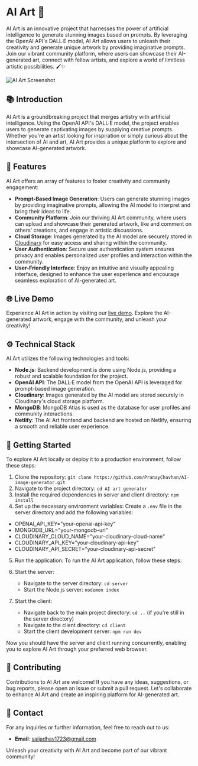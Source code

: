 <!-- AI Art README File -->

# AI Art 🎨

AI Art is an innovative project that harnesses the power of artificial intelligence to generate stunning images based on prompts. By leveraging the OpenAI API's DALL·E model, AI Art allows users to unleash their creativity and generate unique artwork by providing imaginative prompts. Join our vibrant community platform, where users can showcase their AI-generated art, connect with fellow artists, and explore a world of limitless artistic possibilities. 🖌️✨

![AI Art Screenshot](screenshot.png)

## 📚 Introduction

AI Art is a groundbreaking project that merges artistry with artificial intelligence. Using the OpenAI API's DALL·E model, the project enables users to generate captivating images by supplying creative prompts. Whether you're an artist looking for inspiration or simply curious about the intersection of AI and art, AI Art provides a unique platform to explore and showcase AI-generated artwork.

## 🌟 Features

AI Art offers an array of features to foster creativity and community engagement:

- **Prompt-Based Image Generation**: Users can generate stunning images by providing imaginative prompts, allowing the AI model to interpret and bring their ideas to life.
- **Community Platform**: Join our thriving AI Art community, where users can upload and showcase their generated artwork, like and comment on others' creations, and engage in artistic discussions.
- **Cloud Storage**: Images generated by the AI model are securely stored in [Cloudinary](https://cloudinary.com/) for easy access and sharing within the community.
- **User Authentication**: Secure user authentication system ensures privacy and enables personalized user profiles and interaction within the community.
- **User-Friendly Interface**: Enjoy an intuitive and visually appealing interface, designed to enhance the user experience and encourage seamless exploration of AI-generated art.

## 🌐 Live Demo

Experience AI Art in action by visiting our [live demo](https://ai-art-007.netlify.app/). Explore the AI-generated artwork, engage with the community, and unleash your creativity!

## ⚙️ Technical Stack

AI Art utilizes the following technologies and tools:

- **Node.js**: Backend development is done using Node.js, providing a robust and scalable foundation for the project.
- **OpenAI API**: The DALL·E model from the OpenAI API is leveraged for prompt-based image generation.
- **Cloudinary**: Images generated by the AI model are stored securely in Cloudinary's cloud storage platform.
- **MongoDB**: MongoDB Atlas is used as the database for user profiles and community interactions.
- **Netlify**: The AI Art frontend and backend are hosted on Netlify, ensuring a smooth and reliable user experience.

## 🚀 Getting Started

To explore AI Art locally or deploy it to a production environment, follow these steps:

1. Clone the repository: `git clone https://github.com/PranayChavhan/AI-image-generator.git`
2. Navigate to the project directory: `cd AI art generator`
3. Install the required dependencies in server and client directory: `npm install`
4. Set up the necessary environment variables: Create a `.env` file in the server directory and add the following variables:

- OPENAI_API_KEY="your-openai-api-key"
- MONGODB_URL="your-mongodb-url"
- CLOUDINARY_CLOUD_NAME="your-cloudinary-cloud-name"
- CLOUDINARY_API_KEY="your-cloudinary-api-key"
- CLOUDINARY_API_SECRET="your-cloudinary-api-secret"


5. Run the application:
To run the AI Art application, follow these steps:

1. Start the server:
   - Navigate to the server directory: `cd server`
   - Start the Node.js server: `nodemon index`

2. Start the client:
   - Navigate back to the main project directory: `cd ..` (if you're still in the server directory)
   - Navigate to the client directory: `cd client`
   - Start the client development server: `npm run dev`

Now you should have the server and client running concurrently, enabling you to explore AI Art through your preferred web browser.

## 🤝 Contributing

Contributions to AI Art are welcome! If you have any ideas, suggestions, or bug reports, please open an issue or submit a pull request. Let's collaborate to enhance AI Art and create an inspiring platform for AI-generated art.


## 📧 Contact

For any inquiries or further information, feel free to reach out to us:

- **Email**: saijadhav1723@gmail.com

Unleash your creativity with AI Art and become part of our vibrant community!
